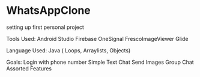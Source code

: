 # WhatsAppClone
setting up first personal project 

Tools Used: Android Studio
            Firebase
            OneSignal
            FrescoImageViewer
            Glide
      
Language Used:  Java
                ( Loops, Arraylists, Objects)
                
Goals:  Login with phone number
        Simple Text Chat
        Send Images
        Group Chat
        Assorted Features
